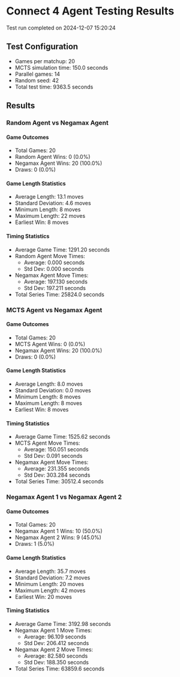 # Connect 4 Agent Testing Results
Test run completed on 2024-12-07 15:20:24

## Test Configuration
- Games per matchup: 20
- MCTS simulation time: 150.0 seconds
- Parallel games: 14
- Random seed: 42
- Total test time: 9363.5 seconds

## Results

### Random Agent vs Negamax Agent

#### Game Outcomes
- Total Games: 20
- Random Agent Wins: 0 (0.0%)
- Negamax Agent Wins: 20 (100.0%)
- Draws: 0 (0.0%)

#### Game Length Statistics
- Average Length: 13.1 moves
- Standard Deviation: 4.6 moves
- Minimum Length: 8 moves
- Maximum Length: 22 moves
- Earliest Win: 8 moves

#### Timing Statistics
- Average Game Time: 1291.20 seconds
- Random Agent Move Times:
  - Average: 0.000 seconds
  - Std Dev: 0.000 seconds
- Negamax Agent Move Times:
  - Average: 197.130 seconds
  - Std Dev: 197.211 seconds
- Total Series Time: 25824.0 seconds

### MCTS Agent vs Negamax Agent

#### Game Outcomes
- Total Games: 20
- MCTS Agent Wins: 0 (0.0%)
- Negamax Agent Wins: 20 (100.0%)
- Draws: 0 (0.0%)

#### Game Length Statistics
- Average Length: 8.0 moves
- Standard Deviation: 0.0 moves
- Minimum Length: 8 moves
- Maximum Length: 8 moves
- Earliest Win: 8 moves

#### Timing Statistics
- Average Game Time: 1525.62 seconds
- MCTS Agent Move Times:
  - Average: 150.051 seconds
  - Std Dev: 0.091 seconds
- Negamax Agent Move Times:
  - Average: 231.355 seconds
  - Std Dev: 303.284 seconds
- Total Series Time: 30512.4 seconds

### Negamax Agent 1 vs Negamax Agent 2

#### Game Outcomes
- Total Games: 20
- Negamax Agent 1 Wins: 10 (50.0%)
- Negamax Agent 2 Wins: 9 (45.0%)
- Draws: 1 (5.0%)

#### Game Length Statistics
- Average Length: 35.7 moves
- Standard Deviation: 7.2 moves
- Minimum Length: 20 moves
- Maximum Length: 42 moves
- Earliest Win: 20 moves

#### Timing Statistics
- Average Game Time: 3192.98 seconds
- Negamax Agent 1 Move Times:
  - Average: 96.109 seconds
  - Std Dev: 206.412 seconds
- Negamax Agent 2 Move Times:
  - Average: 82.580 seconds
  - Std Dev: 188.350 seconds
- Total Series Time: 63859.6 seconds

